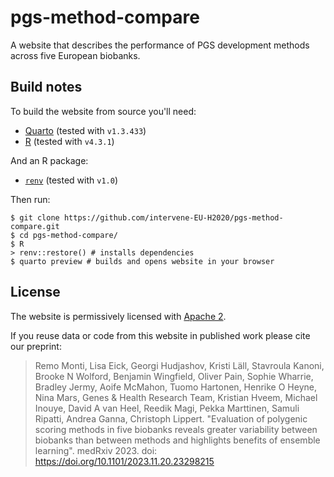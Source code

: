 # pgs-method-compare

A website that describes the performance of PGS development methods across five European biobanks.

## Build notes

To build the website from source you'll need:

-   [Quarto](https://quarto.org) (tested with `v1.3.433`)
-   [R](https://www.r-project.org) (tested with `v4.3.1`)

And an R package:

-   [`renv`](https://rstudio.github.io/renv/articles/renv.html) (tested with `v1.0`)

Then run:

```         
$ git clone https://github.com/intervene-EU-H2020/pgs-method-compare.git
$ cd pgs-method-compare/
$ R
> renv::restore() # installs dependencies
$ quarto preview # builds and opens website in your browser
```

## License

The website is permissively licensed with [Apache 2](https://github.com/intervene-EU-H2020/pgs-method-compare/blob/main/LICENSE).

If you reuse data or code from this website in published work please cite our preprint:

> Remo Monti, Lisa Eick, Georgi Hudjashov, Kristi Läll, Stavroula Kanoni, Brooke N Wolford, Benjamin Wingfield, Oliver Pain, Sophie Wharrie, Bradley Jermy, Aoife McMahon, Tuomo Hartonen, Henrike O Heyne, Nina Mars, Genes & Health Research Team, Kristian Hveem, Michael Inouye, David A van Heel, Reedik Magi, Pekka Marttinen, Samuli Ripatti, Andrea Ganna, Christoph Lippert. "Evaluation of polygenic scoring methods in five biobanks reveals greater variability between biobanks than between methods and highlights benefits of ensemble learning". medRxiv 2023. doi: https://doi.org/10.1101/2023.11.20.23298215
